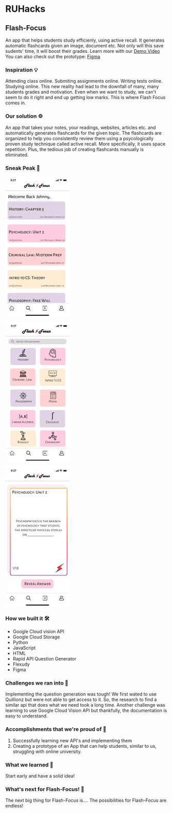 # RUHacks
## Flash-Focus
An app that helps students study efficienly, using active recall. It generates automatic flashcards given an image, document etc.
Not only will this save sudents' time, it will boost their grades.
Learn more with our [Demo Video]()
You can also check out the prototype: [Figma](https://www.figma.com/proto/F65yx46n20XVJP4hzfL5Ls/App?node-id=2%3A158&scaling=min-zoom&page-id=0%3A1)

### Inspiration 💡
Attending class online. Submiting assignments online. Writing tests online. Studying online.
This new reality had lead to the downfall of many, many students grades and motivation.
Even when we want to study, we can't seem to do it right and end up getting low marks. This 
is where Flash Focus comes in. 

### Our solution ⚙️
An app that takes your notes, your readings, websites, articles etc. and automatically generates flashcards for the given topic.
The flashcards are organized to help you consistently review them using a psycologically proven study technique called active recall.
More specifically, it uses space repetition. Plus, the tedious job of creating flashcards manually is eliminated.

### Sneak Peak 👀
<p float="left">
  <img src="pic1.png" alt="" width="200" />
</p>

<p float="left">
  <img src="pic2.png" alt="" width="200" />
</p>

<p float="left">
  <img src="pic3.png" alt="" width="200" />
</p>  


### How we built it 🛠️
- Google Cloud vision API
- Google Cloud Storage 
- Python
- JavaScript
- HTML
- Rapid API Question Generator
- Flexudy
- Figma

### Challenges we ran into 🚧
Implementing the question generation was tough! We first wated to use Quillionz but were not able to get access to it.
So, the research to find a similar api that does what we need took a long time.
Another challenge was learning to use Google Cloud Vision API but thankfully, the documentation is easy to understand.

### Accomplishments that we're proud of 🌟
1. Successfully learning new API's and implementing them
2. Creating a prototype of an App that can help students, similar to us, struggling with online university. 

### What we learned 📖
Start early and have a solid idea!

### What's next for Flash-Focus! 🚀
The next big thing for Flash-Focus is.... The possibilities for Flash-Focus are endless!

